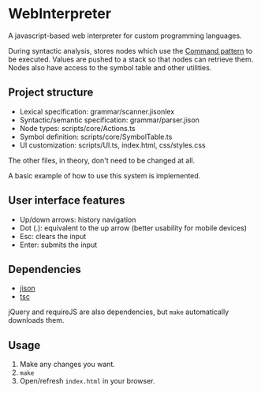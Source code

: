 # WebInterpreter
A javascript-based web interpreter for custom programming languages.

During syntactic analysis, stores nodes which use the [Command pattern](https://en.wikipedia.org/wiki/Command_pattern) to be executed. Values are pushed to a stack so that nodes can retrieve them. Nodes also have access to the symbol table and other utilities.

## Project structure
* Lexical specification: grammar/scanner.jisonlex
* Syntactic/semantic specification: grammar/parser.jison
* Node types: scripts/core/Actions.ts
* Symbol definition: scripts/core/SymbolTable.ts
* UI customization: scripts/UI.ts, index.html, css/styles.css

The other files, in theory, don't need to be changed at all.

A basic example of how to use this system is implemented.

## User interface features
* Up/down arrows: history navigation
* Dot (.): equivalent to the up arrow (better usability for mobile devices)
* Esc: clears the input
* Enter: submits the input

## Dependencies
* [jison](http://zaa.ch/jison/docs/)
* [tsc](https://www.typescriptlang.org/)

jQuery and requireJS are also dependencies, but `make` automatically downloads them.

## Usage
1. Make any changes you want.
2. `make`
3. Open/refresh `index.html` in your browser.
